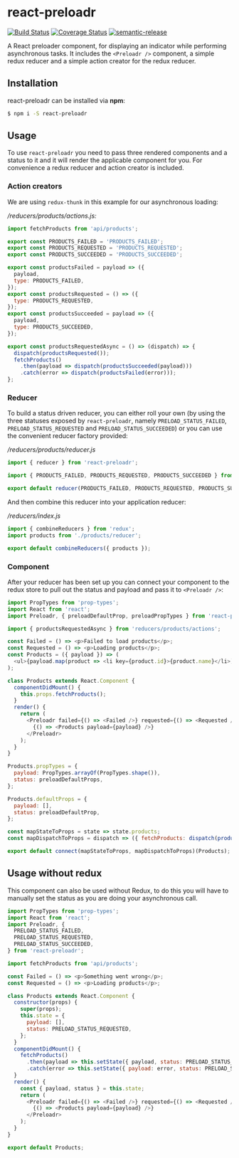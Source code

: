 # react-preloadr

[![Build Status](https://travis-ci.org/hvolschenk/react-preloadr.svg?branch=master)](https://travis-ci.org/hvolschenk/react-preloadr)
[![Coverage Status](https://coveralls.io/repos/github/hvolschenk/react-preloadr/badge.svg?branch=master)](https://coveralls.io/github/hvolschenk/react-preloadr?branch=master)
[![semantic-release](https://img.shields.io/badge/%20%20%F0%9F%93%A6%F0%9F%9A%80-semantic--release-e10079.svg)](https://github.com/semantic-release/semantic-release)

A React preloader component, for displaying an indicator while performing asynchronous tasks. It
includes the `<Preloadr />` component, a simple redux reducer and a simple action creator for the
redux reducer.

## Installation

react-preloadr can be installed via **npm**:

```sh
$ npm i -S react-preloadr
```

## Usage

To use `react-preloadr` you need to pass three rendered components and a status to it and it will
render the applicable component for you. For convenience a redux reducer and action creator is
included.

### Action creators

We are using `redux-thunk` in this example for our asynchronous loading:

_/reducers/products/actions.js:_

```js
import fetchProducts from 'api/products';

export const PRODUCTS_FAILED = 'PRODUCTS_FAILED';
export const PRODUCTS_REQUESTED = 'PRODUCTS_REQUESTED';
export const PRODUCTS_SUCCEEDED = 'PRODUCTS_SUCCEEDED';

export const productsFailed = payload => ({
  payload,
  type: PRODUCTS_FAILED,
});
export const productsRequested = () => ({
  type: PRODUCTS_REQUESTED,
});
export const productsSucceeded = payload => ({
  payload,
  type: PRODUCTS_SUCCEEDED,
});

export const productsRequestedAsync = () => (dispatch) => {
  dispatch(productsRequested());
  fetchProducts()
    .then(payload => dispatch(productsSucceeded(payload)))
    .catch(error => dispatch(productsFailed(error)));
};
```

### Reducer

To build a status driven reducer, you can either roll your own (by using the three statuses exposed
by `react-preloadr`, namely `PRELOAD_STATUS_FAILED`, `PRELOAD_STATUS_REQUESTED` and
`PRELOAD_STATUS_SUCCEEDED`) or you can use the convenient reducer factory provided:

_/reducers/products/reducer.js_

```js
import { reducer } from 'react-preloadr';

import { PRODUCTS_FAILED, PRODUCTS_REQUESTED, PRODUCTS_SUCCEEDED } from './actions'

export default reducer(PRODUCTS_FAILED, PRODUCTS_REQUESTED, PRODUCTS_SUCCEEDED);
```

And then combine this reducer into your application reducer:

_/reducers/index.js_

```js
import { combineReducers } from 'redux';
import products from './products/reducer';

export default combineReducers({ products });
```

### Component

After your reducer has been set up you can connect your component to the redux store to pull out the
status and payload and pass it to `<Preloadr />`:

```js
import PropTypes from 'prop-types';
import React from 'react';
import Preloadr, { preloadDefaultProp, preloadPropTypes } from 'react-preloadr';

import { productsRequestedAsync } from 'reducers/products/actions';

const Failed = () => <p>Failed to load products</p>;
const Requested = () => <p>Loading products</p>;
const Products = ({ payload }) => (
  <ul>{payload.map(product => <li key={product.id}>{product.name}</li>)}</ul>
);

class Products extends React.Component {
  componentDidMount() {
    this.props.fetchProducts();
  }
  render() {
    return (
      <Preloadr failed={() => <Failed />} requested={() => <Requested />} status={status}>
        {() => <Products payload={payload} />}
      </Preloadr>
    );
  }
}

Products.propTypes = {
  payload: PropTypes.arrayOf(PropTypes.shape()),
  status: preloadDefaultProps,
};

Products.defaultProps = {
  payload: [],
  status: preloadDefaultProp,
};

const mapStateToProps = state => state.products;
const mapDispatchToProps = dispatch => ({ fetchProducts: dispatch(productsRequestedAsync()) });

export default connect(mapStateToProps, mapDispatchToProps)(Products);
```

## Usage without redux

This component can also be used without Redux, to do this you will have to manually set the status
as you are doing your asynchronous call.

```js
import PropTypes from 'prop-types';
import React from 'react';
import Preloadr, {
  PRELOAD_STATUS_FAILED,
  PRELOAD_STATUS_REQUESTED,
  PRELOAD_STATUS_SUCCEEDED,
} from 'react-preloadr';

import fetchProducts from 'api/products';

const Failed = () => <p>Something went wrong</p>;
const Requested = () => <p>Loading products</p>;

class Products extends React.Component {
  constructor(props) {
    super(props);
    this.state = {
      payload: [],
      status: PRELOAD_STATUS_REQUESTED,
    };
  }
  componentDidMount() {
    fetchProducts()
      .then(payload => this.setState({ payload, status: PRELOAD_STATUS_SUCCEEDED }))
      .catch(error => this.setState({ payload: error, status: PRELOAD_STATUS_FAILED }));
  }
  render() {
    const { payload, status } = this.state;
    return (
      <Preloadr failed={() => <Failed />} requested={() => <Requested />} status={status}>
        {() => <Products payload={payload} />}
      </Preloadr>
    );
  }
}

export default Products;
```
